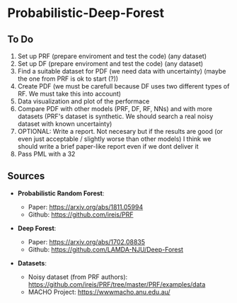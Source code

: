 # Probabilistic-Deep-Forest

## To Do

1. Set up PRF (prepare enviroment and test the code) (any dataset)
2. Set up DF (prepare enviroment and test the code) (any dataset)
3. Find a suitable dataset for PDF (we need data with uncertainty) (maybe the one from PRF is ok to start (?))
4. Create PDF (we must be carefull because DF uses two different types of RF. We must take this into account)
5. Data visualization and plot of the performace
6. Compare PDF with other models (PRF, DF, RF, NNs) and with more datasets (PRF's dataset is synthetic. We should search a real noisy dataset with known uncertainty)
7. OPTIONAL: Write a report. Not necesary but if the results are good (or even just acceptable / slightly worse than other models) I think we should write a brief paper-like report even if we dont deliver it
8. Pass PML with a 32



## Sources

- **Probabilistic Random Forest**:
  - Paper: https://arxiv.org/abs/1811.05994
  - Github: https://github.com/ireis/PRF
    
- **Deep Forest**:
  - Paper: https://arxiv.org/abs/1702.08835
  - Github: https://github.com/LAMDA-NJU/Deep-Forest
    
- **Datasets**:
  - Noisy dataset (from PRF authors): https://github.com/ireis/PRF/tree/master/PRF/examples/data
  - MACHO Project: https://wwwmacho.anu.edu.au/
